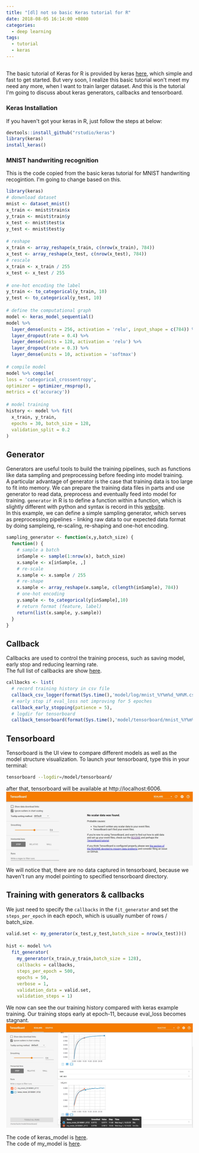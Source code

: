 ```yaml
---
title: "[dl] not so basic Keras tutorial for R"
date: 2018-08-05 16:14:00 +0800
categories: 
  - deep learning
tags:
  - tutorial
  - keras
---
```

## 
The basic tutorial of Keras for R is provided by keras [here](https://keras.rstudio.com/index.html), which simple and fast to get started. But very soon, I realize this basic tutorial won't meet my need any more, when I want to train larger dataset. And this is the tutorial I'm going to discuss about keras generators, callbacks and tensorboard.

### Keras Installation
If you haven't got your keras in R, just follow the steps at below:
```r
devtools::install_github("rstudio/keras")
library(keras)
install_keras()
```

### MNIST handwriting recognition
This is the code copied from the basic keras tutorial for MNIST handwriting recogintion.
I'm going to change based on this.  

```r
library(keras)
# donwnload dataset
mnist <- dataset_mnist()
x_train <- mnist$train$x
y_train <- mnist$train$y
x_test <- mnist$test$x
y_test <- mnist$test$y

# reshape
x_train <- array_reshape(x_train, c(nrow(x_train), 784))
x_test <- array_reshape(x_test, c(nrow(x_test), 784))
# rescale
x_train <- x_train / 255
x_test <- x_test / 255

# one-hot encoding the label
y_train <- to_categorical(y_train, 10)
y_test <- to_categorical(y_test, 10)

# define the computational graph
model <- keras_model_sequential() 
model %>% 
  layer_dense(units = 256, activation = 'relu', input_shape = c(784)) %>% 
  layer_dropout(rate = 0.4) %>% 
  layer_dense(units = 128, activation = 'relu') %>%
  layer_dropout(rate = 0.3) %>%
  layer_dense(units = 10, activation = 'softmax')

# compile model
model %>% compile(
loss = 'categorical_crossentropy',
optimizer = optimizer_rmsprop(),
metrics = c('accuracy'))

# model training
history <- model %>% fit(
  x_train, y_train, 
  epochs = 30, batch_size = 128, 
  validation_split = 0.2
)
```

## Generator
Generators are useful tools to build the training pipelines, such as functions like data sampling and preprocessing before feeding into model training.   
A particular advantage of generator is the case that training data is too large to fit into memory. We can prepare the training data files in parts and use generator to read data, preprocess and eventually feed into model for training.
`generator` in R is to define a function within a function, which is slightly different with python and syntax is record in this [website](https://rstudio.github.io/reticulate/articles/introduction.html#generators).   
In this example, we can define a simple sampling generator, which serves as preprocessing pipelines - linking raw data to our expected data format by doing sampleing, re-scaling, re-shaping and one-hot encoding.
```r
sampling_generator <- function(x,y,batch_size) {
  function() {
    # sample a batch
    inSample <- sample(1:nrow(x), batch_size)
    x.sample <- x[inSample, ,]
    # re-scale
    x.sample <- x.sample / 255
    # re-shape
    x.sample <- array_reshape(x.sample, c(length(inSample), 784))
    # one-hot encoding
    y.sample <- to_categorical(y[inSample],10)
    # return format (feature, label)
    return(list(x.sample, y.sample))
  }
}

```

## Callback
Callbacks are used to control the training process, such as saving model, early stop and reducing learning rate.   
The full list of callbacks are show [here](https://keras.rstudio.com/articles/training_callbacks.html).
```r
callbacks <- list(
  # record training history in csv file
  callback_csv_logger(format(Sys.time(),'model/log/mnist_%Y%m%d_%H%M.csv')),
  # early stop if eval_loss not improving for 5 epoches
  callback_early_stopping(patience = 5),
  # logdir for tensorboard
  callback_tensorboard(format(Sys.time(),'model/tensorboard/mnist_%Y%m%d_%H%M')))
```

## Tensorboard
Tensorboard is the UI view to compare different models as well as the model structure visualization.
To launch your tensorboard, type this in your terminal:
```bash
tensorboard --logdir=/model/tensorboard/
```
after that, tensorboard will be available at http://localhost:6006. 
![tensorboard-1](https://github.com/6chaoran/data-story/raw/master/deep-learning/keras-R-tutorial/generator-callback/image/tensorboard-1.JPG)
We will notice that, there are no data captured in tensorboard, because we haven't run any model pointing to specified tensorboard directory.

## Training with generators & callbacks
We just need to specify the `callbacks` in the `fit_generator` and set the `steps_per_epoch` in each epoch, which is usually number of rows / batch_size. 

```r
valid.set <- my_generator(x_test,y_test,batch_size = nrow(x_test))()

hist <- model %>%
  fit_generator(
    my_generator(x_train,y_train,batch_size = 128),
    callbacks = callbacks,
    steps_per_epoch = 500,
    epochs = 50,
    verbose = 1,
    validation_data = valid.set,
    validation_steps = 1)
```

We now can see the our training history compared with keras example training. Our training stops early at epoch-11, because eval_loss becomes stagnant.
![tensorboard-2](https://github.com/6chaoran/data-story/raw/master/deep-learning/keras-R-tutorial/generator-callback/image/tensorboard-2.JPG)

The code of keras_model is [here](https://github.com/6chaoran/data-story/raw/master/deep-learning/keras-R-tutorial/generator-callback/mnist.R).   
The code of my_model is [here](https://github.com/6chaoran/data-story/raw/master/deep-learning/keras-R-tutorial/generator-callback/my_mnist.R).